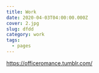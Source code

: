```yaml
---
title: Work
date: 2020-04-03T04:00:00.000Z
cover: 2.jpg
slug: dfdd
category: work
tags:
  - pages
---
```

<!--StartFragment-->

<https://officeromance.tumblr.com/>

<!--EndFragment-->